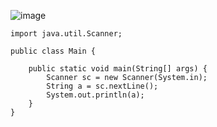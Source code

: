 ![image](https://user-images.githubusercontent.com/58898466/152935234-ecec64f5-4efa-443b-b0c5-e490ebad8d2d.png)
~~~
import java.util.Scanner;

public class Main {

	public static void main(String[] args) {
        Scanner sc = new Scanner(System.in);
        String a = sc.nextLine();
        System.out.println(a);
	}
}
~~~
